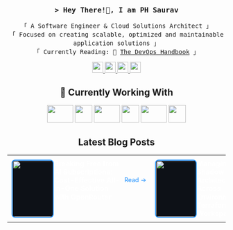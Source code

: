
<h3 align="center">
        <samp>&gt; Hey There!👋, I am
                <b>PH Saurav</b>
        </samp>

</h3>
<p align="center">
      <samp>
          「 A Software Engineer & Cloud Solutions Architect 」
          <br>
          「 Focused on creating scalable, optimized and maintainable application solutions</b> 」
          <br>
          「 Currently Reading: 📖 <a href="https://www.goodreads.com/book/show/26083308-the-devops-handbook">The DevOps Handbook</a>  」
          <br>
  </samp> 
</p>
<p align="center">
  <a href="https://www.linkedin.com/in/phsaurav">
    <img src="https://img.shields.io/badge/linkedin-%230077B5.svg?&style=for-the-badge&logo=linkedin&logoColor=white" height=25>
  </a>
  <a href="https://medium.com/@phsaurav">
    <img src="https://img.shields.io/badge/medium-%2312100E.svg?&style=for-the-badge&logo=medium&logoColor=white" height=25>
  </a>
  <a href="https://dev.to/phsaurav">
    <img src="https://img.shields.io/badge/DEV.TO-%230A0A0A.svg?&style=for-the-badge&logo=dev-dot-to&logoColor=white" height=25>
  </a>
  <a href="https://www.goodreads.com/phsaurav">
    <img src="https://img.shields.io/badge/Goodreads-372213?style=flat-square&logo=goodreads&logoColor=fff" height=25>
  </a>
</p>

<div align="center">
  <h2 style="text-align: center;">🚀 Currently Working With</h2>
</div>

<p align="center">
        <img src="https://cdn.jsdelivr.net/gh/devicons/devicon@latest/icons/amazonwebservices/amazonwebservices-plain-wordmark.svg" width="60" height="40" />
        <img src="https://cdn.jsdelivr.net/gh/devicons/devicon@latest/icons/go/go-original.svg" width="40" height="40"/>
        <img src="https://cdn.jsdelivr.net/gh/devicons/devicon@latest/icons/python/python-original-wordmark.svg" width="60" height="40"/>
        <img src="https://cdn.jsdelivr.net/gh/devicons/devicon@latest/icons/terraform/terraform-original.svg" width="40" height="40"/>  
        <img src="https://cdn.jsdelivr.net/gh/devicons/devicon@latest/icons/kubernetes/kubernetes-original.svg" width="60" height="40"/>
        <img src="https://cdn.jsdelivr.net/gh/devicons/devicon@latest/icons/javascript/javascript-original.svg" width="40" height="40"/>

</p>


<div align="center">
  <h2 style="text-align: center;">Latest Blog Posts</h2>
</div>

<table align="center" width="100%" border="0" cellspacing="0" cellpadding="0" style="border:none; border-collapse:collapse;">
  <tr>
    <td width="33%" style="padding: 10px; vertical-align: top; border:none !important;">
      <div style="display: flex; align-items: flex-start;">
        <div style="width: 30%; margin-right: 5px;" align="center">
          <img src="https://miro.medium.com/v2/resize:fit:4800/format:webp/1*JmFaQf1AX0vDAJC2p7kjRA.png" style=" height: 130px; border: 2px solid #1E90FF; background-color: #0D1117; object-fit: cover; border-radius: 8px !important;" />
        </div>
        <div style="width: 70%; color: #FFFFFF; text-align: left; line-height: 1.2;">
          <div style="display: flex; justify-content: space-between; align-items: center;">
            <h4 style="margin-top: 0; margin-bottom: 0; flex: 1;">Breaking Free from AI Subscriptions: Cost-Effective All-in-One Solution with OpenRouter</h4>
            <a href="https://medium.com/@phsaurav/breaking-free-from-ai-subscriptions-cost-effective-all-in-one-solution-with-openrouter-a1f596ce1227" target="_blank" rel="noreferrer nofollow" style="color: #1E90FF; font-size: 14px; text-decoration: none; white-space: nowrap; margin-left: 8px;">Read →</a>
          </div>
        </div>
      </div>
    </td>
    <td width="33%" style="padding: 10px; vertical-align: top; border:none !important;">
      <div style="display: flex; align-items: flex-start;">
        <div style="width: 30%; margin-right: 5px;" align="center">
          <img src="https://miro.medium.com/v2/resize:fit:1400/format:webp/0*w5g7sc3WbY1nWrcZ.jpg" style=" height: 130px; border: 2px solid #1E90FF; background-color: #0D1117; object-fit: cover; border-radius: 8px !important;" />
        </div>
        <div style="width: 70%; color: #FFFFFF; text-align: left; line-height: 1.2;">
          <div style="display: flex; justify-content: space-between; align-items: center;">
            <h4 style="margin-top: 0; margin-bottom: 0; flex: 1;">Managing Multiple Shadow Cloud Architectures Across Environments with Terraform Workspace</h4>
            <a href="https://medium.com/aws-tip/managing-multiple-shadow-cloud-architectures-across-development-staging-and-production-17ff55390828" target="_blank" rel="noreferrer nofollow" style="color: #1E90FF; font-size: 14px; text-decoration: none; white-space: nowrap; margin-left: 8px;">Read →</a>
          </div>
        </div>
      </div>
    </td>
    <td width="33%" style="padding: 10px; vertical-align: top; border:none !important;">
      <div style="display: flex; align-items: flex-start;">
        <div style="width: 30%; margin-right: 5px;" align="center">
          <img src="https://miro.medium.com/v2/resize:fit:4800/format:webp/1*GxsG8ElkiCsopTy2Grz3ig.png" style=" height: 130px; border: 2px solid #1E90FF; background-color: #0D1117; object-fit: cover; border-radius: 8px !important;" />
        </div>
        <div style="width: 70%; color: #FFFFFF; text-align: left; line-height: 1.2;">
          <div style="display: flex; justify-content: space-between; align-items: center;">
            <h4 style="margin-top: 0; margin-bottom: 0; flex: 1;">Docker Networking Demystified: One Guide to Rule Them All Through Real Examples</h4>
            <a href="https://medium.com/@phsaurav/docker-networking-demystified-one-guide-to-rule-them-all-through-real-examples-5df8729043f3" target="_blank" rel="noreferrer nofollow" style="color: #1E90FF; font-size: 14px; text-decoration: none; white-space: nowrap; margin-left: 8px;">Read →</a>
          </div>
        </div>
      </div>
    </td>
  </tr>
</table>


<br>

<!--
<p align="center">
<img src="https://git-hub-streak-stats.vercel.app/?user=phsaurav&theme=nord&hide_border=true%22%20alt=%22GitHub%20Streak&card_width=600" />
</p>
-->
